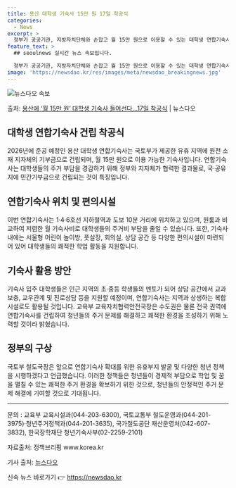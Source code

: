 ```yaml
---
title: 용산 대학생 기숙사 15만 원 17일 착공식
categories:
  - News
excerpt: >
  정부가 공공기관, 지방자치단체와 손잡고 월 15만 원으로 이용할 수 있는 대학생 연합기숙사를 용산에 짓는다.…
feature_text: >
  ## seoulnews 실시간 뉴스 속보입니다.

  정부가 공공기관, 지방자치단체와 손잡고 월 15만 원으로 이용할 수 있는 대학생 연합기숙사를 용산에 짓는다.…
image: 'https://newsdao.kr/res/images/meta/newsdao_breakingnews.jpg'
---
```


![뉴스다오 속보](https://newsdao.kr/res/images/meta/newsdao_breakingnews.jpg)

<p>출처: <a href="https://newsdao.kr/3599" rel="dofollow">용산에 ‘월 15만 원’ 대학생 기숙사 들어선다…17일 착공식</a> | 뉴스다오</p>

<h2 data-ke-size="size26">대학생 연합기숙사 건립 착공식</h2>
<p data-ke-size="size16">2026년에 준공 예정인 용산 대학생 연합기숙사는 국토부가 제공한 유휴 지역에 원전 소재 지자체의 기부금으로 건립되며, 월 15만 원으로 이용 가능한 기숙사입니다. 연합기숙사는 대학생들의 주거 부담을 경감하기 위해 정부와 지자체가 협력한 결과물로, 국·공유지에 민간기부금으로 건립되는 것이 특징입니다.</p>

<h2 data-ke-size="size26">연합기숙사 위치 및 편의시설</h2>
<p data-ke-size="size16">이번 연합기숙사는 1·4·6호선 지하철역과 도보 10분 거리에 위치하고 있으며, 원룸과 비교하여 저렴한 월 기숙사비로 대학생들의 주거비 부담을 줄일 수 있습니다. 또한, 기숙사 내에는 서울형 어린이 놀이방, 풋살장, 회의실, 상담 공간 등 다양한 편의시설이 마련되어 있어 대학생들의 쾌적한 학업 활동을 지원합니다.</p>

<h2 data-ke-size="size26">기숙사 활용 방안</h2>
<p data-ke-size="size16">기숙사 입주 대학생들은 인근 지역의 초·중등 학생들의 멘토가 되어 상담 공간에서 교과 보충, 교우관계 및 진로상담 등을 지원할 예정이며, 연합기숙사는 지역과 상생하는 복합시설로도 활용될 것입니다. 교육부 교육자치협력안전국장은 수도권은 물론 전국 권역에 연합기숙사를 건립하여 청년들의 주거 문제를 해결하고 쾌적한 환경을 조성하기 위해 노력할 것이라 밝혔습니다.</p>

<h2 data-ke-size="size26">정부의 구상</h2>
<p data-ke-size="size16">국토부 철도국장은 앞으로 연합기숙사 확대를 위한 유휴부지 발굴 및 다양한 청년 정책을 시행하겠다고 언급했습니다. 이러한 정책들은 청년들이 경제적 부담으로 학업 및 꿈을 펼칠 수 있는 쾌적한 주거 환경을 확보하기 위한 것으로, 청년들의 안정적인 주거 문제 해결에 기여할 것으로 기대됩니다.</p>

<hr>
<p data-ke-size="size16">문의 : 교육부 교육시설과(044-203-6300), 국토교통부 철도운영과(044-201-3975)·청년주거정책과(044-201-3635), 국가철도공단 재산운영처(042-607-3832), 한국장학재단 청년기숙사부(02-2259-2101)</p>
<p data-ke-size="size16">자료출처: 정책브리핑 www.korea.kr</p>
<p data-ke-size="size16">기사 출처: <a href="https://newsdao.kr/3599">뉴스다오</a></p>
 

신속 뉴스 바로가기 👉 <a href="https://newsdao.kr" rel="dofollow">https://newsdao.kr</a>


